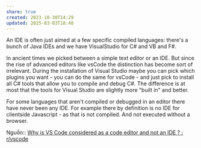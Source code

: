 ```yaml
---
share: true
created: 2023-10-30T14:29
updated: 2025-03-03T18:48
---
```

An IDE is often just aimed at a few specific compiled languages: there's a bunch of Java IDEs and we have VisualStudio for C# and VB and F#.    

In ancient times we picked between a simple text editor or an IDE. But since the rise of advanced editors like vsCode the distinction has become sort of irrelevant. During the installation of Visual Studio maybe you can pick which plugins you want - you can do the same for vsCode - and just pick to install all C# tools that allow you to compile and debug C#. The difference is at most that the tools for Visual Studio are slightly more "built in" and better.

For some languages that aren't compiled or debugged in an editor there have never been any IDE. For example there by definition is no IDE for clientside Javascript - as that is not compiled. And not executed without a browser.

Nguồn:: [Why is VS Code considered as a code editor and not an IDE ? : r/vscode](https://www.reddit.com/r/vscode/comments/1c2akco/comment/kz91o70/)